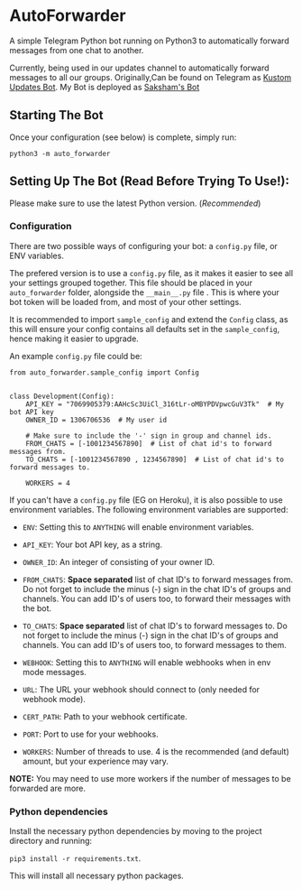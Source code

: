 # AutoForwarder

A simple Telegram Python bot running on Python3 to automatically forward messages from one chat to another.

Currently, being used in our updates channel to automatically forward messages to all our groups. Originally,Can be found on 
Telegram as [Kustom Updates Bot](https://t.me/majja_ma_bot). My Bot is deployed as [Saksham's Bot](https://t.me/majja_ma_bot)

## Starting The Bot

Once your configuration (see below) is complete, simply run:

`python3 -m auto_forwarder`


## Setting Up The Bot (Read Before Trying To Use!):
Please make sure to use the latest Python version. (*Recommended*)

### Configuration

There are two possible ways of configuring your bot: a `config.py` file, or ENV variables.

The prefered version is to use a `config.py` file, as it makes it easier to see all your settings grouped together.
This file should be placed in your `auto_forwarder` folder, alongside the `__main__.py` file . 
This is where your bot token will be loaded from, and most of your other settings.

It is recommended to import `sample_config` and extend the `Config` class, as this will ensure your config contains all 
defaults set in the `sample_config`, hence making it easier to upgrade.

An example `config.py` file could be:
```
from auto_forwarder.sample_config import Config


class Development(Config):
    API_KEY = "7069905379:AAHcSc3UiCl_316tLr-oMBYPDVpwcGuV3Tk"  # My bot API key
    OWNER_ID = 1306706536  # My user id

    # Make sure to include the '-' sign in group and channel ids.
    FROM_CHATS = [-1001234567890]  # List of chat id's to forward messages from.
    TO_CHATS = [-1001234567890 , 1234567890]  # List of chat id's to forward messages to.
    
    WORKERS = 4
```

If you can't have a `config.py` file (EG on Heroku), it is also possible to use environment variables.
The following environment variables are supported:

 - `ENV`: Setting this to `ANYTHING` will enable environment variables.

 - `API_KEY`: Your bot API key, as a string.
 - `OWNER_ID`: An integer of consisting of your owner ID.

 - `FROM_CHATS`: **Space separated** list of chat ID's to forward messages from. Do not forget to include the 
minus (-) sign in the chat ID's of groups and channels. You can add ID's of users too, to forward their 
messages with the bot.
 - `TO_CHATS`: **Space separated** list of chat ID's to forward messages to. Do not forget to include the 
minus (-) sign in the chat ID's of groups and channels. You can add ID's of users too, to forward messages to them.

 - `WEBHOOK`: Setting this to `ANYTHING` will enable webhooks when in env mode messages.
 - `URL`: The URL your webhook should connect to (only needed for webhook mode).
 - `CERT_PATH`: Path to your webhook certificate.
 - `PORT`: Port to use for your webhooks.

 - `WORKERS`: Number of threads to use. 4 is the recommended (and default) amount, but your experience may vary.

**NOTE:** You may need to use more workers if the number of messages to be forwarded are more.

### Python dependencies

Install the necessary python dependencies by moving to the project directory and running:

`pip3 install -r requirements.txt`.

This will install all necessary python packages.
